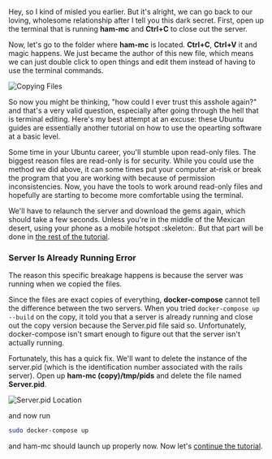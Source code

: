 
Hey, so I kind of misled you earlier. But it's alright, we can go back to our loving, wholesome relationship after I tell you this dark secret. First, open up the terminal that is running **ham-mc** and **Ctrl+C** to close out the server.

Now, let's go to the folder where **ham-mc** is located. **Ctrl+C**, **Ctrl+V** it and magic happens. We just became the author of this new file, which means we can just double click to open things and edit them instead of having to use the terminal commands.

![Copying Files](https://i.imgur.com/PeVIKLA.png)

So now you might be thinking, "how could I ever trust this asshole again?" and that's a very valid question, especially after going through the hell that is terminal editing. Here's my best attempt at an excuse: these Ubuntu guides are essentially another tutorial on how to use the opearting software at a basic level.

Some time in your Ubuntu career, you'll stumble upon read-only files. The biggest reason files are read-only is for security. While you could use the method we did above, it can some times put your computer at-risk or break the program that you are working with because of permission inconsistencies. Now, you have the tools to work around read-only files and hopefully are starting to become more comfortable using the terminal.

We'll have to relaunch the server and download the gems again, which should take a few seconds. Unless you're in the middle of the Mexican desert, using your phone as a mobile hotspot :skeleton:. But that part will be done in [the rest of the tutorial](rails-04.md#adding-bootstrap).

### Server Is Already Running Error

The reason this specific breakage happens is because the server was running when we copied the files.

Since the files are exact copies of everything, **docker-compose** cannot tell the difference between the two servers. When you tried ```docker-compose up --build``` on the copy, it told you that a server is already running and close out the copy version because the Server.pid file said so. Unfortunately, docker-compose isn't smart enough to figure out that the server isn't actually running.

Fortunately, this has a quick fix. We'll want to delete the instance of the server.pid (which is the identification number associated with the rails server). Open up **ham-mc (copy)/tmp/pids** and delete the file named **Server.pid**.

![Server.pid Location](https://i.imgur.com/LZvUNx8.png)

and now run

```bash
sudo docker-compose up
```

and ham-mc should launch up properly now. Now let's [continue the tutorial](rails-04.md#adding-bootstrap).
